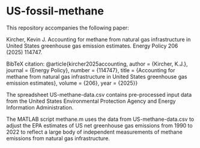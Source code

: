 # US-fossil-methane

This repository accompanies the following paper:

Kircher, Kevin J. Accounting for methane from natural gas infrastructure in United States greenhouse gas emission estimates. Energy Policy 206 (2025) 114747.

BibTeX citation:
@article{kircher2025accounting,
	author = {Kircher, K.J.},
	journal = {Energy Policy},
	number = {114747},
	title = {Accounting for methane from natural gas infrastructure in United States greenhouse gas emission estimates},
	volume = {206},
	year = {2025}}

The spreadsheet US-methane-data.csv contains pre-processed input data from the United States Environmental Protection Agency and Energy Information Administration.

The MATLAB script methane.m uses the data from US-methane-data.csv to adjust the EPA estimates of US net greenhouse gas emissions from 1990 to 2022 to reflect a large body of independent measurements of methane emissions from natural gas infrastructure.
